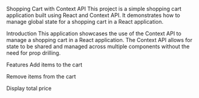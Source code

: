 Shopping Cart with Context API
This project is a simple shopping cart application built using React and Context API. It demonstrates how to manage global state for a shopping cart in a React application.

Introduction
This application showcases the use of the Context API to manage a shopping cart in a React application. The Context API allows for state to be shared and managed across multiple components without the need for prop drilling.

Features
Add items to the cart

Remove items from the cart

Display total price